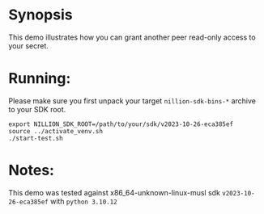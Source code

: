 
# Synopsis

This demo illustrates how you can grant another peer read-only access to your secret.


# Running:

Please make sure you first unpack your target `nillion-sdk-bins-*` archive to your SDK root.

```shell
export NILLION_SDK_ROOT=/path/to/your/sdk/v2023-10-26-eca385ef
source ../activate_venv.sh
./start-test.sh
```

# Notes:
This demo was tested against x86_64-unknown-linux-musl sdk `v2023-10-26-eca385ef` with `python 3.10.12`

